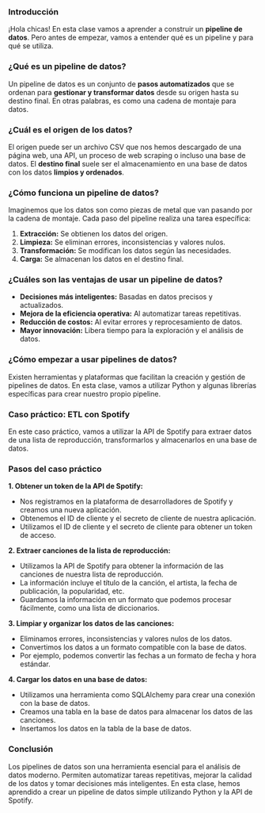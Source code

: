### Introducción

¡Hola chicas! En esta clase vamos a aprender a construir un **pipeline de datos**. Pero antes de empezar, vamos a entender qué es un pipeline y para qué se utiliza.

### ¿Qué es un pipeline de datos?

Un pipeline de datos es un conjunto de **pasos automatizados** que se ordenan para **gestionar y transformar datos** desde su origen hasta su destino final. En otras palabras, es como una cadena de montaje para datos.

### ¿Cuál es el origen de los datos?

El origen puede ser un archivo CSV que nos hemos descargado de una página web, una API, un proceso de web scraping o incluso una base de datos. El **destino final** suele ser el almacenamiento en una base de datos con los datos **limpios y ordenados**.

### ¿Cómo funciona un pipeline de datos?

Imaginemos que los datos son como piezas de metal que van pasando por la cadena de montaje. Cada paso del pipeline realiza una tarea específica:

1. **Extracción:** Se obtienen los datos del origen.
2. **Limpieza:** Se eliminan errores, inconsistencias y valores nulos.
3. **Transformación:** Se modifican los datos según las necesidades.
4. **Carga:** Se almacenan los datos en el destino final.

### ¿Cuáles son las ventajas de usar un pipeline de datos?

* **Decisiones más inteligentes:** Basadas en datos precisos y actualizados.
* **Mejora de la eficiencia operativa:** Al automatizar tareas repetitivas.
* **Reducción de costos:** Al evitar errores y reprocesamiento de datos.
* **Mayor innovación:** Libera tiempo para la exploración y el análisis de datos.

### ¿Cómo empezar a usar pipelines de datos?

Existen herramientas y plataformas que facilitan la creación y gestión de pipelines de datos. En esta clase, vamos a utilizar Python y algunas librerías específicas para crear nuestro propio pipeline.

### Caso práctico: ETL con Spotify

En este caso práctico, vamos a utilizar la API de Spotify para extraer datos de una lista de reproducción, transformarlos y almacenarlos en una base de datos.

### Pasos del caso práctico

**1. Obtener un token de la API de Spotify:**

* Nos registramos en la plataforma de desarrolladores de Spotify y creamos una nueva aplicación.
* Obtenemos el ID de cliente y el secreto de cliente de nuestra aplicación.
* Utilizamos el ID de cliente y el secreto de cliente para obtener un token de acceso.

**2. Extraer canciones de la lista de reproducción:**

* Utilizamos la API de Spotify para obtener la información de las canciones de nuestra lista de reproducción.
* La información incluye el título de la canción, el artista, la fecha de publicación, la popularidad, etc.
* Guardamos la información en un formato que podemos procesar fácilmente, como una lista de diccionarios.

**3. Limpiar y organizar los datos de las canciones:**

* Eliminamos errores, inconsistencias y valores nulos de los datos.
* Convertimos los datos a un formato compatible con la base de datos.
* Por ejemplo, podemos convertir las fechas a un formato de fecha y hora estándar.

**4. Cargar los datos en una base de datos:**

* Utilizamos una herramienta como SQLAlchemy para crear una conexión con la base de datos.
* Creamos una tabla en la base de datos para almacenar los datos de las canciones.
* Insertamos los datos en la tabla de la base de datos.

### Conclusión

Los pipelines de datos son una herramienta esencial para el análisis de datos moderno. Permiten automatizar tareas repetitivas, mejorar la calidad de los datos y tomar decisiones más inteligentes. En esta clase, hemos aprendido a crear un pipeline de datos simple utilizando Python y la API de Spotify.
